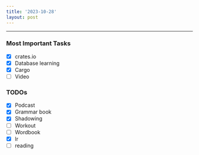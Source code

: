 ```yaml
---
title: '2023-10-28'
layout: post
---
```


---

### Most Important Tasks

- [x] crates.io
- [x] Database learning
- [x] Cargo
- [ ] Video

### TODOs

- [x] Podcast
- [x] Grammar book
- [x] Shadowing
- [ ] Workout
- [ ] Wordbook
- [x] lr
- [ ] reading
